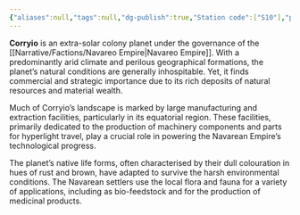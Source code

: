 ```yaml
---
{"aliases":null,"tags":null,"dg-publish":true,"Station code":["S10"],"permalink":"/narrative/locations/worlds/corryio/","dgPassFrontmatter":true}
---
```


**Corryio** is an extra-solar colony planet under the governance of the [[Narrative/Factions/Navareo Empire\|Navareo Empire]]. With a predominantly arid climate and perilous geographical formations, the planet’s natural conditions are generally inhospitable. Yet, it finds commercial and strategic importance due to its rich deposits of natural resources and material wealth.

Much of Corryio’s landscape is marked by large manufacturing and extraction facilities, particularly in its equatorial region. These facilities, primarily dedicated to the production of machinery components and parts for hyperlight travel, play a crucial role in powering the Navarean Empire’s technological progress.

The planet’s native life forms, often characterised by their dull colouration in hues of rust and brown, have adapted to survive the harsh environmental conditions. The Navarean settlers use the local flora and fauna for a variety of applications, including as bio-feedstock and for the production of medicinal products.